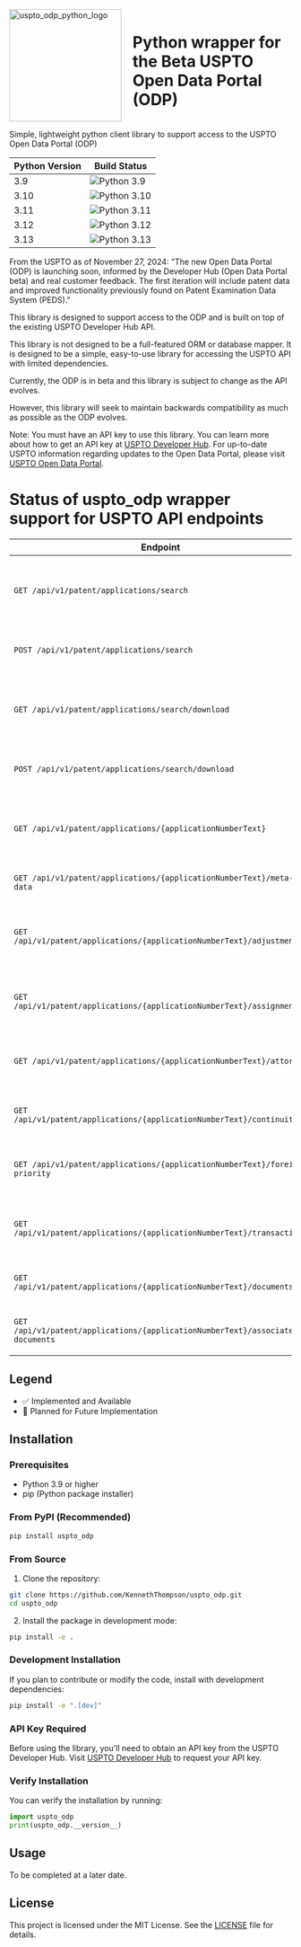<div style="display: flex; align-items: center;">
  <img src="https://github.com/user-attachments/assets/9e4277bc-ee25-4e69-99e0-00e6fb07a53f" alt="uspto_odp_python_logo" width="200" style="margin-right: 20px;">
  <h1>Python wrapper for the Beta USPTO Open Data Portal (ODP)</h1>
 
</div>

Simple, lightweight python client library to support access to the USPTO Open Data Portal (ODP)


| Python Version | Build Status |
|---------------|--------------|
| 3.9 | ![Python 3.9](https://github.com/KennethThompson/uspto_odp/actions/workflows/python-package-conda.yml/badge.svg?branch=main&python-version=3.9) |
| 3.10 | ![Python 3.10](https://github.com/KennethThompson/uspto_odp/actions/workflows/python-package-conda.yml/badge.svg?branch=main&python-version=3.10) |
| 3.11 | ![Python 3.11](https://github.com/KennethThompson/uspto_odp/actions/workflows/python-package-conda.yml/badge.svg?branch=main&python-version=3.11) |
| 3.12 | ![Python 3.12](https://github.com/KennethThompson/uspto_odp/actions/workflows/python-package-conda.yml/badge.svg?branch=main&python-version=3.12) |
| 3.13 | ![Python 3.13](https://github.com/KennethThompson/uspto_odp/actions/workflows/python-package-conda.yml/badge.svg?branch=main&python-version=3.13) |

From the USPTO as of November 27, 2024:
"The new Open Data Portal (ODP) is launching soon, informed by the Developer Hub (Open Data Portal beta) and real customer feedback. The first iteration will include patent data and improved functionality previously found on Patent Examination Data System (PEDS)."

This library is designed to support access to the ODP and is built on top of the existing USPTO Developer Hub API.

This library is not designed to be a full-featured ORM or database mapper. It is designed to be a simple, easy-to-use library for accessing the USPTO API with limited dependencies.

Currently, the ODP is in beta and this library is subject to change as the API evolves.

However, this library will seek to maintain backwards compatibility as much as possible as the ODP evolves.

Note: You must have an API key to use this library. You can learn more about how to get an API key at [USPTO Developer Hub](https://developer.uspto.gov/). For up-to-date USPTO information regarding updates to the Open Data Portal, please visit [USPTO Open Data Portal](https://data.uspto.gov/).

# Status of uspto_odp wrapper support for USPTO API endpoints 

| Endpoint | Status | Description |
|----------|---------|-------------|
| `GET /api/v1/patent/applications/search` | 🚧 | Patent application search by supplying query parameters |
| `POST /api/v1/patent/applications/search` | 🚧 | Search patent applications by supplying json payload |
| `GET /api/v1/patent/applications/search/download` | 🚧 | Patent application search by supplying query parameters |
| `POST /api/v1/patent/applications/search/download` | 🚧 | Download patent data by supplying json payload |
| `GET /api/v1/patent/applications/{applicationNumberText}` | ✅ | Patent application data for a provided application number |
| `GET /api/v1/patent/applications/{applicationNumberText}/meta-data` | ✅ | Get patent application meta data |
| `GET /api/v1/patent/applications/{applicationNumberText}/adjustment` | ✅ | Get patent term adjustment data for an application number |
| `GET /api/v1/patent/applications/{applicationNumberText}/assignment` | ✅ | Get patent assignment data for an application number |
| `GET /api/v1/patent/applications/{applicationNumberText}/attorney` | ✅ | Get attorney/agent data for an application number |
| `GET /api/v1/patent/applications/{applicationNumberText}/continuity` | ✅ | Get continuity data for an application number |
| `GET /api/v1/patent/applications/{applicationNumberText}/foreign-priority` | ✅ | Get foreign-priority data for an application number |
| `GET /api/v1/patent/applications/{applicationNumberText}/transactions` | ✅ | Get transaction data for an application number |
| `GET /api/v1/patent/applications/{applicationNumberText}/documents` | ✅ | Documents details for an application number |
| `GET /api/v1/patent/applications/{applicationNumberText}/associated-documents` | ✅ | Associated documents meta-data for an application |

## Legend
- ✅ Implemented and Available
- 🚧 Planned for Future Implementation

## Installation

### Prerequisites
- Python 3.9 or higher
- pip (Python package installer)

### From PyPI (Recommended)
```bash
pip install uspto_odp
```

### From Source
1. Clone the repository:
```bash
git clone https://github.com/KennethThompson/uspto_odp.git
cd uspto_odp
```

2. Install the package in development mode:
```bash
pip install -e .
```

### Development Installation
If you plan to contribute or modify the code, install with development dependencies:
```bash
pip install -e ".[dev]"
```

### API Key Required
Before using the library, you'll need to obtain an API key from the USPTO Developer Hub. Visit [USPTO Developer Hub](https://developer.uspto.gov/) to request your API key.

### Verify Installation
You can verify the installation by running:
```python
import uspto_odp
print(uspto_odp.__version__)
```

## Usage
To be completed at a later date.

## License
This project is licensed under the MIT License. See the [LICENSE](LICENSE) file for details.
